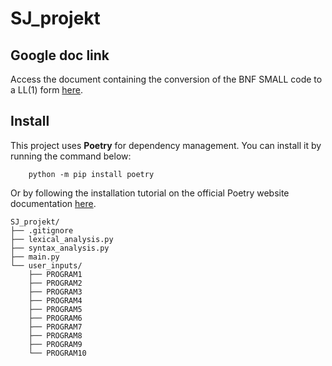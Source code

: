 # SJ_projekt

## Google doc link

Access the document containing the conversion of the BNF SMALL code to a LL(1) form [here](https://docs.google.com/document/d/1wxjJOHf2RQpkMxK3qBfFl3yAnMiYRUSFHijHMCOACQ4/edit?usp=sharing).

## Install

This project uses **Poetry** for dependency management. You can install it by running the command below:

```console
    python -m pip install poetry
```

Or by following the installation tutorial on the official Poetry website documentation [here](https://python-poetry.org/docs/).

```
SJ_projekt/
├── .gitignore
├── lexical_analysis.py
├── syntax_analysis.py
├── main.py
└── user_inputs/
    ├── PROGRAM1
    ├── PROGRAM2
    ├── PROGRAM3
    ├── PROGRAM4
    ├── PROGRAM5
    ├── PROGRAM6
    ├── PROGRAM7
    ├── PROGRAM8
    ├── PROGRAM9
    └── PROGRAM10
```
